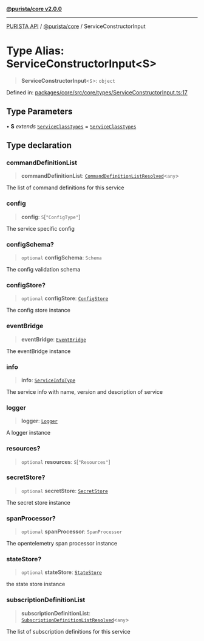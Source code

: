 [**@purista/core v2.0.0**](../README.md)

***

[PURISTA API](../../../packages.md) / [@purista/core](../README.md) / ServiceConstructorInput

# Type Alias: ServiceConstructorInput\<S\>

> **ServiceConstructorInput**\<`S`\>: `object`

Defined in: [packages/core/src/core/types/ServiceConstructorInput.ts:17](https://github.com/puristajs/purista/blob/master/packages/core/src/core/types/ServiceConstructorInput.ts#L17)

## Type Parameters

• **S** *extends* [`ServiceClassTypes`](ServiceClassTypes.md) = [`ServiceClassTypes`](ServiceClassTypes.md)

## Type declaration

### commandDefinitionList

> **commandDefinitionList**: [`CommandDefinitionListResolved`](CommandDefinitionListResolved.md)\<`any`\>

The list of command definitions for this service

### config

> **config**: `S`\[`"ConfigType"`\]

The service specific config

### configSchema?

> `optional` **configSchema**: `Schema`

The config validation schema

### configStore?

> `optional` **configStore**: [`ConfigStore`](../interfaces/ConfigStore.md)

The config store instance

### eventBridge

> **eventBridge**: [`EventBridge`](../interfaces/EventBridge.md)

The eventBridge instance

### info

> **info**: [`ServiceInfoType`](ServiceInfoType.md)

The service info with name, version and description of service

### logger

> **logger**: [`Logger`](../classes/Logger.md)

A logger instance

### resources?

> `optional` **resources**: `S`\[`"Resources"`\]

### secretStore?

> `optional` **secretStore**: [`SecretStore`](../interfaces/SecretStore.md)

The secret store instance

### spanProcessor?

> `optional` **spanProcessor**: `SpanProcessor`

The opentelemetry span processor instance

### stateStore?

> `optional` **stateStore**: [`StateStore`](../interfaces/StateStore.md)

the state store instance

### subscriptionDefinitionList

> **subscriptionDefinitionList**: [`SubscriptionDefinitionListResolved`](SubscriptionDefinitionListResolved.md)\<`any`\>

The list of subscription definitions for this service

